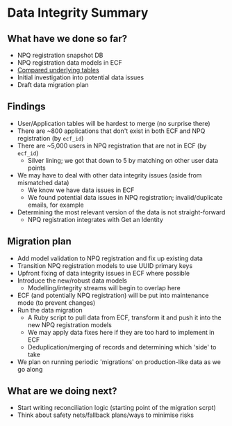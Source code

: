 # Data Integrity Summary

## What have we done so far?

- NPQ registration snapshot DB
- NPQ registration data models in ECF
- [Compared underlying tables](data-integrity/ecf_npq_registration_model_comparison.csv)
- Initial investigation into potential data issues
- Draft data migration plan

## Findings

- User/Application tables will be hardest to merge (no surprise there)
- There are ~800 applications that don't exist in both ECF and NPQ registration (by `ecf_id`)
- There are ~5,000 users in NPQ registration that are not in ECF (by `ecf_id`)
  - Silver lining; we got that down to 5 by matching on other user data points
- We may have to deal with other data integrity issues (aside from mismatched data)
  - We know we have data issues in ECF
  - We found potential data issues in NPQ registration; invalid/duplicate emails, for example
- Determining the most relevant version of the data is not straight-forward
  - NPQ registration integrates with Get an Identity

## Migration plan

- Add model validation to NPQ registration and fix up existing data
- Transition NPQ registration models to use UUID primary keys
- Upfront fixing of data integrity issues in ECF where possible
- Introduce the new/robust data models
  - Modelling/integrity streams will begin to overlap here
- ECF (and potentially NPQ registration) will be put into maintenance mode (to prevent changes)
- Run the data migration
  - A Ruby script to pull data from ECF, transform it and push it into the new NPQ registration models
  - We may apply data fixes here if they are too hard to implement in ECF
  - Deduplication/merging of records and determining which 'side' to take
- We plan on running periodic 'migrations' on production-like data as we go along

## What are we doing next?

- Start writing reconciliation logic (starting point of the migration scrpt)
- Think about safety nets/fallback plans/ways to minimise risks
